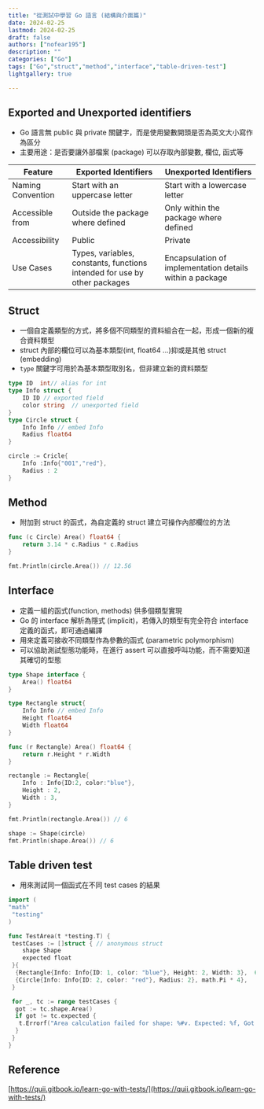 ```yaml
---
title: "從測試中學習 Go 語言 (結構與介面篇)"
date: 2024-02-25
lastmod: 2024-02-25
draft: false
authors: ["nofear195"]
description: ""
categories: ["Go"]
tags: ["Go","struct","method","interface","table-driven-test"]
lightgallery: true

---
```


<!--more-->

## Exported and Unexported identifiers

- Go 語言無 public 與 private 關鍵字，而是使用變數開頭是否為英文大小寫作為區分
- 主要用途：是否要讓外部檔案 (package) 可以存取內部變數, 欄位, 函式等

| Feature                 | Exported Identifiers                  | Unexported Identifiers                 |
|-------------------------|---------------------------------------|----------------------------------------|
| Naming Convention       | Start with an uppercase letter        | Start with a lowercase letter          |
| Accessible from        | Outside the package where defined     | Only within the package where defined  |
| Accessibility          | Public                                | Private                                |
| Use Cases              | Types, variables, constants, functions intended for use by other packages | Encapsulation of implementation details within a package |

## Struct

- 一個自定義類型的方式，將多個不同類型的資料組合在一起，形成一個新的複合資料類型
- struct 內部的欄位可以為基本類型(int, float64 ...)抑或是其他 struct (embedding)
- `type` 關鍵字可用於為基本類型取別名，但非建立新的資料類型

```go
type ID  int// alias for int
type Info struct {
    ID ID // exported field
    color string  // unexported field
}
type Circle struct {
    Info Info // embed Info
    Radius float64
}

circle := Cricle{
    Info :Info{"001","red"},
    Radius : 2
}
```

## Method

- 附加到 struct 的函式，為自定義的 struct 建立可操作內部欄位的方法

```go
func (c Circle) Area() float64 {
    return 3.14 * c.Radius * c.Radius
}

fmt.Println(circle.Area()) // 12.56

```

## Interface

- 定義一組的函式(function, methods) 供多個類型實現
- Go 的 interface 解析為隱式 (implicit)，若傳入的類型有完全符合 interface 定義的函式，即可通過編譯
- 用來定義可接收不同類型作為參數的函式 (parametric polymorphism)
- 可以協助測試型態功能時，在進行 assert 可以直接呼叫功能，而不需要知道其確切的型態

```go
type Shape interface {
    Area() float64
}

type Rectangle struct{
    Info Info // embed Info
    Height float64
    Width float64
}

func (r Rectangle) Area() float64 {
    return r.Height * r.Width
}

rectangle := Rectangle{
    Info : Info{ID:2, color:"blue"},
    Height : 2,
    Width : 3,
}

fmt.Println(rectangle.Area()) // 6

shape := Shape(circle)
fmt.Println(shape.Area()) // 6

```

## Table driven test

- 用來測試同一個函式在不同 test cases 的結果

```go
import (
"math"
 "testing"
)

func TestArea(t *testing.T) {
 testCases := []struct { // anonymous struct
    shape Shape
    expected float
 }{
  {Rectangle{Info: Info{ID: 1, color: "blue"}, Height: 2, Width: 3},  6},
  {Circle{Info: Info{ID: 2, color: "red"}, Radius: 2}, math.Pi * 4},
 }

 for _, tc := range testCases {
  got := tc.shape.Area()
  if got != tc.expected {
   t.Errorf("Area calculation failed for shape: %#v. Expected: %f, Got: %f", tc.shape, tc.expected, got)
  }
 }
}

```

## Reference

[https://quii.gitbook.io/learn-go-with-tests/](https://quii.gitbook.io/learn-go-with-tests/)